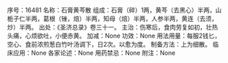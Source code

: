 序号：16481
名称：石膏黄芩散
组成：石膏（碎）1两，黄芩（去黑心）半两，山栀子仁半两，葛根（锉，焙）半两，知母（焙）半两，人参半两，黄连（去须，炒）半两。
出处：《圣济总录》卷三十一。
主治：伤寒后，食肉劳复如初，壮热头痛，心烦欲吐，小便赤黄。
加减：None
功效：None
用法用量：每服2钱匕，空心、食前浓煎葱白竹叶汤调下，日2次。以愈为度。
制备方法：上为细散。
临床应用：None
各家论述：None
用药禁忌：None
附注：None
